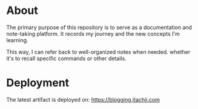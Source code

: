 # About 

The primary purpose of this repository is to serve as a documentation and note-taking platform.
It records my journey and the new concepts I'm learning. 

This way, I can refer back to well-organized notes when needed. whether it's to recall specific commands or other details.

# Deployment

The latest artifact is deployed on: https://blogging.itachii.com   